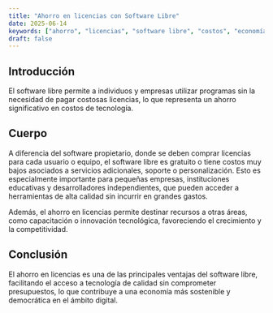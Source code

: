 ```yaml
---
title: "Ahorro en licencias con Software Libre"
date: 2025-06-14
keywords: ["ahorro", "licencias", "software libre", "costos", "economía"]
draft: false
---
```


## Introducción

El software libre permite a individuos y empresas utilizar programas sin la necesidad de pagar costosas licencias, lo que representa un ahorro significativo en costos de tecnología.

## Cuerpo

A diferencia del software propietario, donde se deben comprar licencias para cada usuario o equipo, el software libre es gratuito o tiene costos muy bajos asociados a servicios adicionales, soporte o personalización. Esto es especialmente importante para pequeñas empresas, instituciones educativas y desarrolladores independientes, que pueden acceder a herramientas de alta calidad sin incurrir en grandes gastos.

Además, el ahorro en licencias permite destinar recursos a otras áreas, como capacitación o innovación tecnológica, favoreciendo el crecimiento y la competitividad.

## Conclusión

El ahorro en licencias es una de las principales ventajas del software libre, facilitando el acceso a tecnología de calidad sin comprometer presupuestos, lo que contribuye a una economía más sostenible y democrática en el ámbito digital.
